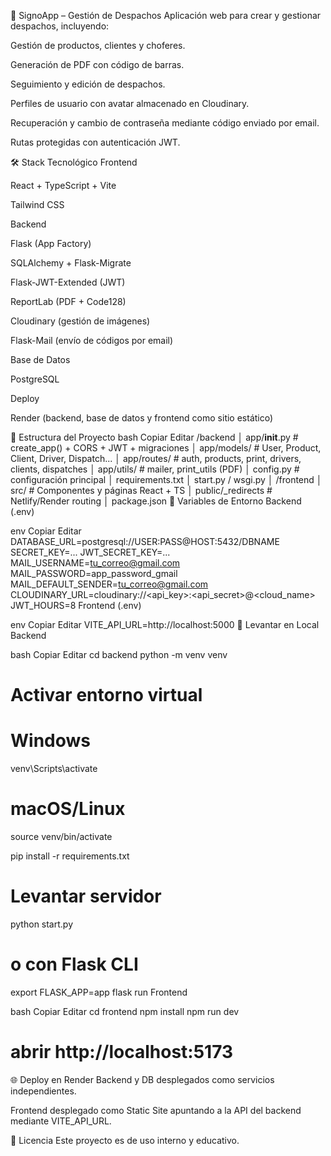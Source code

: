 🚚 SignoApp – Gestión de Despachos
Aplicación web para crear y gestionar despachos, incluyendo:

Gestión de productos, clientes y choferes.

Generación de PDF con código de barras.

Seguimiento y edición de despachos.

Perfiles de usuario con avatar almacenado en Cloudinary.

Recuperación y cambio de contraseña mediante código enviado por email.

Rutas protegidas con autenticación JWT.

🛠 Stack Tecnológico
Frontend

React + TypeScript + Vite

Tailwind CSS

Backend

Flask (App Factory)

SQLAlchemy + Flask-Migrate

Flask-JWT-Extended (JWT)

ReportLab (PDF + Code128)

Cloudinary (gestión de imágenes)

Flask-Mail (envío de códigos por email)

Base de Datos

PostgreSQL

Deploy

Render (backend, base de datos y frontend como sitio estático)

📂 Estructura del Proyecto
bash
Copiar
Editar
/backend
│   app/__init__.py        # create_app() + CORS + JWT + migraciones
│   app/models/            # User, Product, Client, Driver, Dispatch...
│   app/routes/            # auth, products, print, drivers, clients, dispatches
│   app/utils/             # mailer, print_utils (PDF)
│   config.py               # configuración principal
│   requirements.txt
│   start.py / wsgi.py
│
/frontend
│   src/                   # Componentes y páginas React + TS
│   public/_redirects      # Netlify/Render routing
│   package.json
🔑 Variables de Entorno
Backend (.env)

env
Copiar
Editar
DATABASE_URL=postgresql://USER:PASS@HOST:5432/DBNAME
SECRET_KEY=...
JWT_SECRET_KEY=...
MAIL_USERNAME=tu_correo@gmail.com
MAIL_PASSWORD=app_password_gmail
MAIL_DEFAULT_SENDER=tu_correo@gmail.com
CLOUDINARY_URL=cloudinary://<api_key>:<api_secret>@<cloud_name>
JWT_HOURS=8
Frontend (.env)

env
Copiar
Editar
VITE_API_URL=http://localhost:5000
🚀 Levantar en Local
Backend

bash
Copiar
Editar
cd backend
python -m venv venv

# Activar entorno virtual
# Windows
venv\Scripts\activate
# macOS/Linux
source venv/bin/activate

pip install -r requirements.txt

# Levantar servidor
python start.py
# o con Flask CLI
export FLASK_APP=app
flask run
Frontend

bash
Copiar
Editar
cd frontend
npm install
npm run dev
# abrir http://localhost:5173
🌐 Deploy en Render
Backend y DB desplegados como servicios independientes.

Frontend desplegado como Static Site apuntando a la API del backend mediante VITE_API_URL.

📜 Licencia
Este proyecto es de uso interno y educativo.
